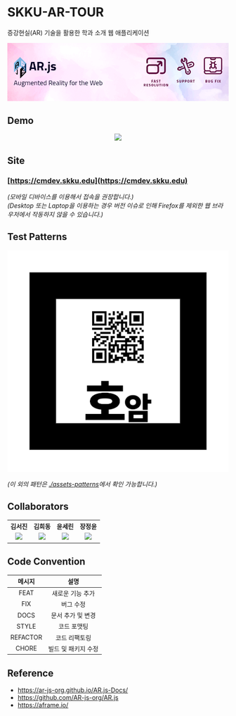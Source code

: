 # SKKU-AR-TOUR
증강현실(AR) 기술을 활용한 학과 소개 웹 애플리케이션

<a href="https://xscode.com/nicolocarpignoli/AR.js">
  <img src="./assets/ForReadme/AR-JS-banner.png" />
</a>

## Demo
<p align="center">
  <img src="./assets/ForReadme/demo.gif" width="300"/>
</p>

## Site
### [https://cmdev.skku.edu](https://cmdev.skku.edu)<br>
_(모바일 디바이스를 이용해서 접속을 권장합니다.)_<br>
_(Desktop 또는 Laptop을 이용하는 경우 버전 이슈로 인해 Firefox를 제외한 웹 브라우저에서 작동하지 않을 수 있습니다.)_

## Test Patterns
<p align="center">
  <img src="./assets/patterns/호암.png" />
</p>

_(이 외의 패턴은 [./assets-patterns](https://github.com/comeducmd/skku-ar-tour/tree/master/assets/patterns)에서 확인 가능합니다.)_ <br>

## Collaborators
  <table align="center">
    <th align="center"> 김서진 </th>
    <th align="center"> 김희동 </th>
    <th align="center"> 윤세린</th>
    <th align="center"> 장정윤 </th>
    <tr>
        <td align="center">
            <a href="https://github.com/SeojinSeojin"><img src="https://github.com/SeojinSeojin.png" width="250"/></a>
        </td>
        <td align="center">
            <a href="https://github.com/ruthetum"><img src="https://github.com/ruthetum.png" width="250"/></a>
        </td>
        <td align="center">
            <a href="https://github.com/Serin-Yoon"><img src="https://github.com/Serin-Yoon.png" width="250"/></a>
        </td>
        <td align="center">
            <a href="https://github.com/yoonsome"><img src="https://github.com/yoonsome.png" width="250"/></a>
        </td>
    </tr>
  </table>

## Code Convention
| 메시지 | 설명 |
|:---:|:---:|
| FEAT | 새로운 기능 추가 |
| FIX | 버그 수정|
| DOCS | 문서 추가 및 변경 |
| STYLE | 코드 포맷팅 |
| REFACTOR | 코드 리팩토링 |
| CHORE | 빌드 및 패키지 수정 |

## Reference
- https://ar-js-org.github.io/AR.js-Docs/
- https://github.com/AR-js-org/AR.js
- https://aframe.io/
